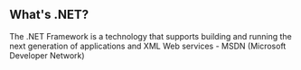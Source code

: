 ## What's .NET?

The .NET Framework is a technology that supports building and running the next
generation of applications and XML Web services - MSDN (Microsoft Developer Network)
